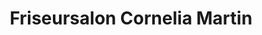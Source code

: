 ---
title: "Friseursalon Cornelia Martin"
url: /markkleeberg/friseursalon-cornelia-martin/
shop: Friseur
---